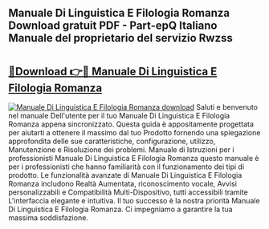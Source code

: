 ## Manuale Di Linguistica E Filologia Romanza Download gratuit PDF - Part-epQ Italiano Manuale del proprietario del servizio Rwzss

# <h2><a href="http://dfbrcun.blite.top/?on=Manuale+Di+Linguistica+E+Filologia+Romanza">🔗Download 👉🔴 Manuale Di Linguistica E Filologia Romanza</a></h2>

[![Manuale Di Linguistica E Filologia Romanza download](https://i.imgur.com/lujVjoI.png)](http://dfbrcun.blite.top/?on=Manuale+Di+Linguistica+E+Filologia+Romanza)
Saluti e benvenuto nel manuale Dell'utente per il tuo Manuale Di Linguistica E Filologia Romanza appena sincronizzato. Questa guida è appositamente progettata per aiutarti a ottenere il massimo dal tuo Prodotto fornendo una spiegazione approfondita delle sue caratteristiche, configurazione, utilizzo, Manutenzione e Risoluzione dei problemi. Manuale di Istruzioni per i professionisti Manuale Di Linguistica E Filologia Romanza questo manuale è per i professionisti che hanno familiarità con il funzionamento dei tipi di prodotto. Le funzionalità avanzate di Manuale Di Linguistica E Filologia Romanza includono Realtà Aumentata, riconoscimento vocale, Avvisi personalizzabili e Compatibilità Multi-Dispositivo, tutti accessibili tramite L'interfaccia elegante e intuitiva. Il tuo successo è la nostra priorità Manuale Di Linguistica E Filologia Romanza. Ci impegniamo a garantire la tua massima soddisfazione.

